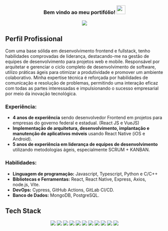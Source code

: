 <h3 align="center">
  Bem vindo ao meu portifólio!
  <img src="https://media.giphy.com/media/hvRJCLFzcasrR4ia7z/giphy.gif" width="28">
</h3>
<p align="center">
  <a href="https://github.com/CodeWhiteWeb/CodeWhiteWeb"><img src="https://readme-typing-svg.herokuapp.com?color=%2336BCF7&center=true&vCenter=true&lines=I+am+Allef+Schmidt;Eu+sou+Allef+Schmidt;Frontend+Developer;Backend+Developer;Bot+Developer;Mobile+Developer+%3C3"></a>
</p>

## Perfil Profissional

Com uma base sólida em desenvolvimento frontend e fullstack, tenho habilidades comprovadas de liderança, destacando-me na gestão de equipes de desenvolvimento para projetos web e mobile. Responsável por arquitetar e gerenciar o ciclo completo de desenvolvimento de software, utilizo práticas ágeis para otimizar a produtividade e promover um ambiente colaborativo. Minha expertise técnica é reforçada por habilidades de comunicação e resolução de problemas, permitindo uma interação eficaz com todas as partes interessadas e impulsionando o sucesso empresarial por meio da inovação tecnológica.


### Experiência:

- **4 anos de experiência** sendo desenvolvedor Frontend em projetos para empresas do governo federal e estadual. (React JS e VueJS) 
- **Implementação de arquitetura, desenvolvimento, implantação e manutenção de aplicativos móveis** usando React Native (iOS e Android).
- **5 anos de experiência em liderança de equipes de desenvolvimento** utilizando metodologias ágeis, especialmente SCRUM + KANBAN.

### Habilidades:

- **Linguagem de programação:** Javascript, Typescript, Python e C/C++
- **Bibliotecas e Ferramentas:** React, React Native, Express, Axios, node.js, Vite.
- **DevOps:** Cypress, GitHub Actions, GitLab CI/CD.
- **Banco de Dados:** MongoDB, PostgreSQL.



## Tech Stack
<p align="center">
<img src='https://img.shields.io/badge/github%20actions-%232671E5.svg?style=for-the-badge&logo=githubactions&logoColor=white'>
<img src='https://img.shields.io/badge/MongoDB-%234ea94b.svg?style=for-the-badge&logo=mongodb&logoColor=white'>
  <img src='https://img.shields.io/badge/figma-%23F24E1E.svg?style=for-the-badge&logo=figma&logoColor=white'>
<img src='https://img.shields.io/badge/react-%2320232a.svg?style=for-the-badge&logo=react&logoColor=%2361DAF'>
  <img src='https://img.shields.io/badge/react_native-%2320232a.svg?style=for-the-badge&logo=react&logoColor=%2361DAFB'>
  <img src='https://img.shields.io/badge/styled--components-DB7093?style=for-the-badge&logo=styled-components&logoColor=white'>
  <img src='https://img.shields.io/badge/vite-%23646CFF.svg?style=for-the-badge&logo=vite&logoColor=white'>
  <img src='https://img.shields.io/badge/-Hackerrank-2EC866?style=for-the-badge&logo=HackerRank&logoColor=white'>
  <img src='https://img.shields.io/badge/Prisma-3982CE?style=for-the-badge&logo=Prisma&logoColor=white'>
  <img src='https://img.shields.io/badge/python-3670A0?style=for-the-badge&logo=python&logoColor=ffdd54'>
  
  <img src='https://img.shields.io/badge/vercel-%23000000.svg?style=for-the-badge&logo=vercel&logoColor=white'>
</p>
